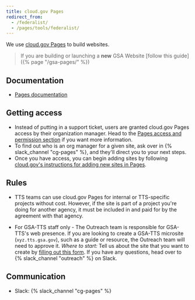 ```yaml
---
title: cloud.gov Pages
redirect_from:
  - /federalist/
  - /pages/tools/federalist/
---
```


We use [cloud.gov Pages](https://cloud.gov/pages/) to build websites.

> If you are building or launching a **new** GSA Website [follow this guide]({% page "/gsa-pages/" %})

## Documentation

- [Pages documentation](https://cloud.gov/pages/documentation/)

## Getting access

- Instead of putting in a support ticket, users are granted cloud.gov Pages
  access by their organization manager. Head to the
  [Pages access and permission section](https://cloud.gov/pages/documentation/access-permissions/)
  if you want more information.
- To find out who is an org manager for a given site, ask over in
  {% slack_channel "cg-pages" %}, and they'll direct you to your next steps.
- Once you have access, you can begin adding sites by following
  [cloud.gov's instructions for adding new sites in Pages](https://cloud.gov/pages/documentation/#adding-a-new-site).

## Rules

- TTS teams can use cloud.gov Pages for internal or TTS-specific projects
  without cost. However, if the site is part of a project you're doing for
  another agency, it must be included in and paid for by the agreement with that
  agency.

- For GSA-TTS staff only - The Outreach team is responsible for GSA-TTS's web presence.
  If you are looking to create a GSA-TTS microsite (`xyz.tts.gsa.gov`), such as a guide
  or resource, the Outreach team will need to approve it. _Where to start:_ Tell
  us about the site that you want to create by
  [filling out this form](https://goo.gl/forms/gnknCoYSRIF0gGrA3). If you have
  any questions, head over to {% slack_channel "outreach" %} on Slack.

## Communication

- Slack: {% slack_channel "cg-pages" %}

